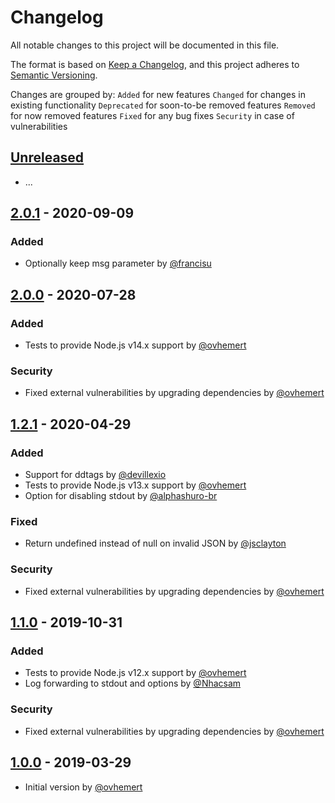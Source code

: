 # Changelog

All notable changes to this project will be documented in this file.

The format is based on [Keep a Changelog](https://keepachangelog.com/en/1.0.0/),
and this project adheres to [Semantic Versioning](https://semver.org/spec/v2.0.0.html).

Changes are grouped by:
`Added` for new features
`Changed` for changes in existing functionality
`Deprecated` for soon-to-be removed features
`Removed` for now removed features
`Fixed` for any bug fixes
`Security` in case of vulnerabilities

## [Unreleased](https://github.com/ovhemert/pino-datadog/compare/v2.0.1...HEAD)

- ...

## [2.0.1](https://github.com/ovhemert/pino-datadog/compare/v2.0.0...v2.0.1) - 2020-09-09

### Added

- Optionally keep msg parameter by [@francisu](https://github.com/francisu)

## [2.0.0](https://github.com/ovhemert/pino-datadog/compare/v1.2.1...v2.0.0) - 2020-07-28

### Added

- Tests to provide Node.js v14.x support by [@ovhemert](https://github.com/ovhemert)

### Security

- Fixed external vulnerabilities by upgrading dependencies by [@ovhemert](https://github.com/ovhemert)

## [1.2.1](https://github.com/ovhemert/pino-datadog/compare/v1.1.0...v1.2.1) - 2020-04-29

### Added

- Support for ddtags by [@devillexio](https://github.com/devillexio)
- Tests to provide Node.js v13.x support by [@ovhemert](https://github.com/ovhemert)
- Option for disabling stdout by [@alphashuro-br](https://github.com/alphashuro-br)

### Fixed

- Return undefined instead of null on invalid JSON by [@jsclayton](https://github.com/jsclayton)

### Security

- Fixed external vulnerabilities by upgrading dependencies by [@ovhemert](https://github.com/ovhemert)

## [1.1.0](https://github.com/ovhemert/pino-datadog/compare/v1.0.0...v1.1.0) - 2019-10-31

### Added

- Tests to provide Node.js v12.x support by [@ovhemert](https://github.com/ovhemert)
- Log forwarding to stdout and options by [@Nhacsam](https://github.com/Nhacsam)

### Security

- Fixed external vulnerabilities by upgrading dependencies by [@ovhemert](https://github.com/ovhemert)

## [1.0.0](https://github.com/ovhemert/pino-datadog/releases/tag/v1.0.0) - 2019-03-29

- Initial version by [@ovhemert](https://github.com/ovhemert)
